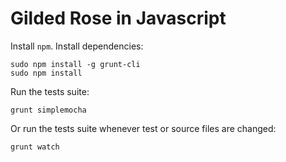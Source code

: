 Gilded Rose in Javascript
=========================

Install `npm`. Install dependencies:

    sudo npm install -g grunt-cli
    sudo npm install

Run the tests suite:

    grunt simplemocha

Or run the tests suite whenever test or source files are changed:

    grunt watch

